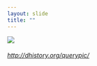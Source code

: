 ```yaml
---
layout: slide
title: ""
---
```



<section>
<a class="stretch" href="http://dhistory.org/querypic/"><img class="rotate-right" src="{{ site.baseurl }}/assets/images/querypic.png"></a>
<h6 class="rotate-right"><a class="external" href="http://dhistory.org/querypic/">http://dhistory.org/querypic/</a></h6>
</section>